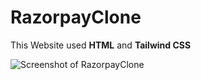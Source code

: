 # RazorpayClone
This Website used <b>HTML</b> and <b>Tailwind CSS</b>

![Screenshot of RazorpayClone](https://user-images.githubusercontent.com/96276958/231836765-32cf87c8-5ade-4b9e-97a7-455546aee86b.png)
